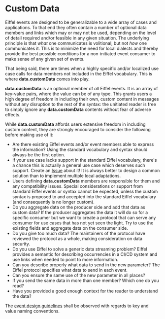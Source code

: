 <!---
   Copyright 2017-2022 Ericsson AB.
   For a full list of individual contributors, please see the commit history.

   Licensed under the Apache License, Version 2.0 (the "License");
   you may not use this file except in compliance with the License.
   You may obtain a copy of the License at

       http://www.apache.org/licenses/LICENSE-2.0

   Unless required by applicable law or agreed to in writing, software
   distributed under the License is distributed on an "AS IS" BASIS,
   WITHOUT WARRANTIES OR CONDITIONS OF ANY KIND, either express or implied.
   See the License for the specific language governing permissions and
   limitations under the License.
--->

# Custom Data
Eiffel events are designed to be generalizable to a wide array of cases and applications. To that end they often contain a number of optional data members and links which may or may not be used, depending on the level of detail required and/or feasible in any given situation. The underlying principle is that _what_ one communicates is volitional, but not _how_ one communicates it. This is to minimize the need for local dialects and thereby provide the best possible conditions for a non-initiated event consumer to make sense of any given set of events.

That being said, there are times when a highly specific and/or localized use case calls for data members not included in the Eiffel vocabulary. This is where __data.customData__ comes into play.

__data.customData__ is an optional member of _all_ Eiffel events. It is an array of key-value pairs, where the value can be of any type. This grants users a high degree of freedom in including their own, custom content in messages without any disruption to the rest of the syntax: the unitiated reader is free to simply ignore any __data.customData__ contents without fear of adverse effects.

While __data.customData__ affords users extensive freedom in including custom content, they are strongly encouraged to consider the following before making use of it:

* Are there existing Eiffel events and/or event members able to express the information? Using the standard vocabulary and syntax should always be the first option.
* If your use case lacks support in the standard Eiffel vocabulary, there's a chance this is actually a general use case which deserves such support. Create an [Issue](https://github.com/eiffel-community/eiffel/issues) about it! It is always better to design a common solution than to implement multiple local adaptations.
* Users defining __data.customData__ members are responsible for them and any compatibility issues. Special considerations or support from standard Eiffel events or syntax cannot be expected, unless the custom syntax is proposed to and accepted into the standard Eiffel vocabulary (and consequently is no longer custom).
* Do you aggregate data on the producer side and add that data as custom data? If
  the producer aggregates the data it will do so for a specific consumer but we
  want to create a protocol that can serve any consumer for use cases that has not
  yet seen the light. Try to use the existing fields and aggregate data
  on the consumer side.
* Do you give too much data? The maintainers of the protocol have reviewed the
  protocol as a whole, making consideration on data security.
* Do you use Eiffel to solve a generic data streaming problem? Eiffel provides
  a semantic for describing occurrencies in a CI/CD system and use links when
  needed to point to more information.
* Can you describe properly what data to send in the new parameter? The Eiffel
  protocol specifies what data to send in each event.
* Can you ensure the same use of the new parameter in all places?
* If you send the same data in more than one member? Which one do you read?
* Have you provided a good enough context for the reader to understand the data?

The [event design guidelines](../eiffel-syntax-and-usage/event-design-guidelines.md) shall be observed with regards to key and value naming conventions.
